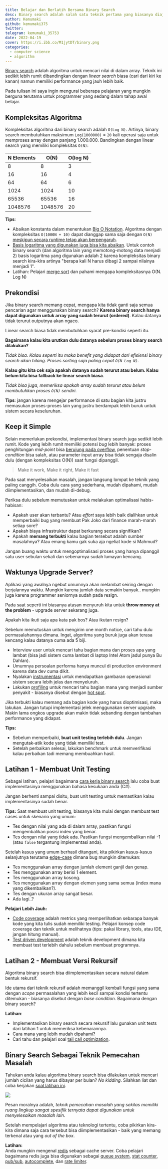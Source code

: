 ```yaml
---
title: Belajar dan Berlatih Bersama Binary Search
desc: Binary search adalah salah satu teknik pertama yang biasanya diajarkan kepada programmer yang sedang belajar algoritma. Pelajaran apa yang bisa kita ambil dari binary search?
author: Kemumaki
github: kemumaki375
twitter:
telegram: kemumaki_35753
date: 2022-04-19
cover: https://i.ibb.co/M1jytDT/binary.png
categories:
  - computer science
  - algorithm
---
```


[Binary search](https://en.wikipedia.org/wiki/Binary_search_algorithm) adalah algoritma untuk mencari nilai di dalam array. Teknik ini sedikit lebih rumit dibandingkan dengan _linear search_ biasa (cari dari kiri ke kanan) namun memiliki performance yang jauh lebih baik.

Pada tulisan ini saya ingin mengurai beberapa pelajaran yang mungkin berguna terutama untuk programmer yang sedang dalam tahap awal belajar.

## Kompleksitas Algoritma

Kompleksitas algoritma dari binary search adalah `O(Log N)`. Artinya, binary search membutuhkan maksimum `Log(1000000)` = `20` kali operasi saja untuk memproses array dengan panjang 1.000.000. Bandingkan dengan linear search yang memiliki kompleksitas `O(N)`:

| N Elements | O(N)    | O(log N) |
| ---------- | ------- | -------- |
| 8          | 8       | 3        |
| 16         | 16      | 4        |
| 64         | 64      | 6        |
| 1024       | 1024    | 10       |
| 65536      | 65536   | 16       |
| 1048576    | 1048576 | 20       |

**Tips**:

- Abaikan konstanta dalam menentukan [Big O Notation](https://teknologiumum.com/posts/apa-itu-big-o-notation-part-1). Algoritma dengan kompleksitas `O(1000N + 10)` dapat dianggap sama saja dengan `O(N)` [meskipun secara runtime tetap akan berpengaruh](https://stackoverflow.com/questions/22188851/why-is-the-constant-always-dropped-from-big-o-analysis).
- [Basis logaritma yang digunakan juga bisa kita abaikan](https://stackoverflow.com/questions/6701809/base-of-logarithms-in-time-complexity-algorithms). Untuk contoh binary search (dan algoritma lain yang memotong-motong data menjadi 2) basis logaritma yang digunakan adalah 2 karena kompleksitas binary search kira-kira artinya "berapa kali N harus dibagi 2 sampai nilainya menjadi 1".
- Latihan: Pelajari [merge sort](https://en.wikipedia.org/wiki/Merge_sort) dan pahami mengapa kompleksitasnya O(N. Log N)

## Prekondisi

Jika binary search memang cepat, mengapa kita tidak ganti saja semua pencarian agar menggunakan binary search? **Karena binary search hanya dapat digunakan untuk array yang sudah terurut (ordered)**. Kalau datanya tidak terurut outputnya akan ngaco.

Linear search biasa tidak membutuhkan syarat pre-kondisi seperti itu.

**Bagaimana kalau kita urutkan dulu datanya sebelum proses binary search dilakukan?**

_Tidak bisa. Kalau seperti itu maka benefit yang didapat dari efisiensi binary search akan hilang. Proses sorting saja paling cepat `O(N Log N)`._

**Kalau gitu kita cek saja apakah datanya sudah terurut atau belum. Kalau belum kita bisa fallback ke linear search biasa**.

_Tidak bisa juga, memeriksa apakah array sudah terurut atau belum membutuhkan proses `O(N)` sendiri._

**Tips**: jangan karena mengejar performance di satu bagian kita justru memasukan proses-proses lain yang justru berdampak lebih buruk untuk sistem secara keseluruhan.

## Keep it Simple

Selain memerlukan prekondisi, implementasi binary search juga sedikit lebih rumit. Kode yang lebih rumit memiliki potensi _bug_ lebih banyak: proses penghitungan _mid-point_ bisa [berujung pada overflow](https://ai.googleblog.com/2006/06/extra-extra-read-all-about-it-nearly.html), penentuan _stop-condition_ bisa salah, atau parameter input array bisa tidak sengaja disalin dulu (dengan kompleksitas O(N)) saat fungsi dipanggil.

> Make it work, Make it right, Make it fast

Pada saat menyelesaikan masalah, jangan langsung lompat ke teknik yang paling canggih. Coba dulu cara yang sederhana, mudah dipahami, mudah diimplementasikan, dan mudah di-debug.

Periksa dulu sebelum memutuskan untuk melakukan optimalisasi habis-habisan:

- Apakah user akan terbantu? Atau _effort_ saya lebih baik dialihkan untuk memperbaiki bug yang membuat Pak Joko dari finance marah-marah setiap sore?
- Apakah biaya infrastruktur dapat berkurang secara signifikan?
- Apakah **memang terbukti** kalau bagian tersebut adalah sumber masalahnya? Atau emang kamu gak suka aja ngeliat kode si Mahmud?

Jangan buang waktu untuk mengoptimalisasi proses yang hanya dipanggil satu user sebulan sekali dan sebenarnya sudah lumayan kencang.

## Waktunya Upgrade Server?

Aplikasi yang awalnya ngebut umumnya akan melambat seiring dengan berjalannya waktu. Mungkin karena jumlah data semakin banyak.. mungkin juga karena programmer seniornya sudah pada resign.

Pada saat seperti ini biasanya atasan menyuruh kita untuk **throw money at the problem** - upgrade server sekarang juga.

Apakah kita ikuti saja apa kata pak bos? Atau ikutan resign?

Sebelum memutuskan untuk mengirim one month notice, cari tahu dulu permasalahannya dimana. Ingat, algoritma yang buruk juga akan terasa kencang kalau datanya cuma ada 5 biji.

- Interview user untuk mencari tahu bagian mana dan proses apa yang lambat (bisa jadi sistem cuma lambat di laptop Intel Atom jadul punya Bu Dahlan).
- Umumnya persoalan performa hanya muncul di production environment karena data dev cuma dikit.
- Nyalakan [instrumentasi](<https://en.wikipedia.org/wiki/Instrumentation_(computer_programming)>) untuk mendapatkan gambaran operasional sistem secara lebih jelas dan menyeluruh.
- Lakukan [profiling](<https://en.wikipedia.org/wiki/Profiling_(computer_programming)>) untuk mencari tahu bagian mana yang menjadi sumber penyakit - biasanya disebut dengan [hot spot](<https://en.wikipedia.org/wiki/Hot_spot_(computer_programming)>).

Jika terbukti kalau memang ada bagian kode yang harus dioptimisasi, maka lakukan. Jangan tutupi implementasi jelek menggunakan server upgrade. Makin lama ongkos upgrade akan makin tidak sebanding dengan tambahan performance yang didapat.

**Tips:**

- Sebelum memperbaiki, **buat unit testing terlebih dulu**. Jangan mengutak-atik kode yang tidak memiliki test.
- Setelah perbaikan selesai, lakukan benchmark untuk memverifikasi kalau perbaikan tadi memang membuahkan hasil.

## Latihan 1 - Membuat Unit Testing

Sebagai latihan, pelajari bagaimana [cara kerja binary search](https://www.programiz.com/dsa/binary-search) lalu coba buat implementasinya menggunakan bahasa kesukaan anda (C#).

Jangan berhenti sampai disitu, buat unit testing untuk memastikan kalau implementasinya sudah benar.

**Tips:** Saat membuat unit testing, biasanya kita mulai dengan membuat test cases untuk skenario yang umum:

- Tes dengan nilai yang ada di dalam array, pastikan fungsi mengembalikan posisi index yang benar.
- Tes dengan nilai yang tidak ada. Pastikan fungsi mengembalikan nilai -1 (atau `false` tergantung implementasi anda).

Setelah kasus yang umum berhasil ditangani, kita pikirkan kasus-kasus selanjutnya terutama [edge-case](https://en.wikipedia.org/wiki/Edge_case) dimana bug mungkin ditemukan:

- Tes menggunakan array dengan jumlah element ganjil dan genap.
- Tes menggunakan array berisi 1 element.
- Tes menggunakan array kosong.
- Tes menggunakan array dengan elemen yang sama semua (index mana yang dikembalikan?).
- Tes dengan ukuran array sangat besar.
- Ada lagi..?

**Pelajari Lebih Jauh:**

- [Code coverage](https://en.wikipedia.org/wiki/Code_coverage) adalah metrics yang memperlihatkan sebarapa banyak kode yang kita tulis sudah memiliki testing. Pelajari konsep code coverage dan teknik untuk melihatnya (tips: pakai library, tools, atau IDE, jangan hitung manual).
- [Test driven development](https://en.wikipedia.org/wiki/Test-driven_development) adalah teknik development dimana kita membuat test terlebih dahulu sebelum membuat programnya.

## Latihan 2 - Membuat Versi Rekursif

Algoritma binary search bisa diimplementasikan secara natural dalam bentuk rekursif.

Ide utama dari teknik rekursif adalah memanggil kembali fungsi yang sama dengan _scope_ permasalahan yang lebih kecil sampai kondisi tertentu ditemukan - biasanya disebut dengan _base condition_. Bagaimana dengan binary search?

**Latihan**:

- Implementasikan binary search secara rekursif lalu gunakan unit tests dari latihan 1 untuk memeriksa kebenarannya.
- Cara mana yang lebih mudah dipahami?
- Cari tahu dan pelajari soal [tail call optimization](https://stackoverflow.com/questions/310974/what-is-tail-call-optimization).

## Binary Search Sebagai Teknik Pemecahan Masalah

Tahukan anda kalau algoritma binary search bisa dilakukan untuk mencari jumlah cicilan yang harus dibayar per bulan? _No kidding_. Silahkan liat dan coba kerjakan [soal latihan ini](https://community.topcoder.com/stat?c=problem_statement&pm=2427&rd=4765).

![](https://asset.kompas.com/crops/tYvXtRBHSmQ_-F-em4oKZRjWdSs=/201x0:1251x700/750x500/data/photo/2020/12/08/5fcfa34e6d44d.png)

Pesan moralnya adalah, _teknik pemecahan masalah yang sekilas memiliki ruang lingkup sangat spesifik ternyata dapat digunakan untuk menyelesaikan masalah lain_.

Setelah mempelajari algoritma atau teknologi tertentu, coba pikirkan kira-kira dimana saja cara tersebut bisa diimplementasikan - baik yang memang terkenal atau yang _out of the box_.

**Latihan:**  
Anda mungkin mengenal [redis](https://redis.io/) sebagai cache server. Coba pelajari bagaimana redis juga bisa digunakan sebagai [queue system](https://redis.com/ebook/part-2-core-concepts/chapter-6-application-components-in-redis/6-4-task-queues/6-4-1-first-in-first-out-queues/), [stat counter](https://redis.com/ebook/part-2-core-concepts/chapter-5-using-redis-for-application-support/5-2-counters-and-statistics/), [pub/sub](https://redis.io/docs/manual/pubsub/), [autocomplete](https://redis.com/ebook/part-2-core-concepts/chapter-6-application-components-in-redis/6-1-autocomplete/6-1-1-autocomplete-for-recent-contacts/), dan [rate limiter](https://redis.com/redis-best-practices/basic-rate-limiting/).
